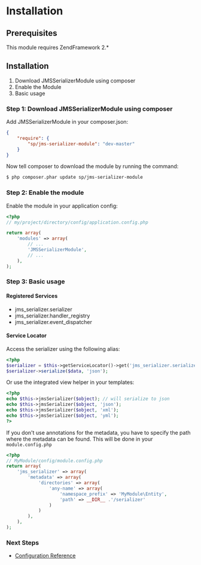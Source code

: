 Installation
============

Prerequisites
-------------

This module requires ZendFramework 2.*

Installation
------------

1. Download JMSSerializerModule using composer
2. Enable the Module
3. Basic usage

### Step 1: Download JMSSerializerModule using composer

Add JMSSerializerModule in your composer.json:

```json
{
    "require": {
        "sp/jms-serializer-module": "dev-master"
    }
}
```

Now tell composer to download the module by running the command:

``` bash
$ php composer.phar update sp/jms-serializer-module
```

### Step 2: Enable the module

Enable the module in your application config:

``` php
<?php
// my/project/directory/config/application.config.php

return array(
    'modules' => array(
        // ...
        'JMSSerializerModule',
        // ...
    ),
);
```

### Step 3: Basic usage

#### Registered Services

* jms_serializer.serializer
* jms_serializer.handler_registry
* jms_serializer.event_dispatcher

#### Service Locator

Access the serializer using the following alias:

```php
<?php
$serializer = $this->getServiceLocator()->get('jms_serializer.serializer');
$serializer->serialize($data, 'json');
```

Or use the integrated view helper in your templates:

```php
<?php
echo $this->jmsSerializer($object); // will serialize to json
echo $this->jmsSerializer($object, 'json');
echo $this->jmsSerializer($object, 'xml');
echo $this->jmsSerializer($object, 'yml');
?>
```

If you don't use annotations for the metadata, you have to specify the path where the metadata can be found.
This will be done in your ```module.config.php```

``` php
<?php
// MyModule/config/module.config.php
return array(
    'jms_serializer' => array(
        'metadata' => array(
            'directories' => array(
                'any-name' => array(
                    'namespace_prefix' => 'MyModule\Entity',
                    'path' => __DIR__ .'/serializer'
                )
            )
        ),
    ),
);
```

### Next Steps

- [Configuration Reference](configuration_reference.md)
